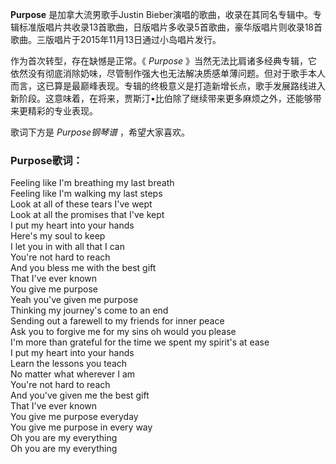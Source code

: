 

**Purpose** 是加拿大流男歌手Justin
Bieber演唱的歌曲，收录在其同名专辑中。专辑标准版唱片共收录13首歌曲，日版唱片多收录5首歌曲，豪华版唱片则收录18首歌曲。三版唱片于2015年11月13日通过小岛唱片发行。

作为首次转型，存在缺憾是正常。《 _Purpose_
》当然无法比肩诸多经典专辑，它依然没有彻底消除奶味，尽管制作强大也无法解决质感单薄问题。但对于歌手本人而言，这已算是最巅峰表现。专辑的终极意义是打造新增长点，歌手发展路线进入新阶段。这意味着，在将来，贾斯汀•比伯除了继续带来更多麻烦之外，还能够带来更精彩的专业表现。

歌词下方是 _Purpose钢琴谱_ ，希望大家喜欢。

### Purpose歌词：

Feeling like I'm breathing my last breath  
Feeling like I'm walking my last steps  
Look at all of these tears I've wept  
Look at all the promises that I've kept  
I put my heart into your hands  
Here's my soul to keep  
I let you in with all that I can  
You're not hard to reach  
And you bless me with the best gift  
That I've ever known  
You give me purpose  
Yeah you've given me purpose  
Thinking my journey's come to an end  
Sending out a farewell to my friends for inner peace  
Ask you to forgive me for my sins oh would you please  
I'm more than grateful for the time we spent my spirit's at ease  
I put my heart into your hands  
Learn the lessons you teach  
No matter what wherever I am  
You're not hard to reach  
And you've given me the best gift  
That I've ever known  
You give me purpose everyday  
You give me purpose in every way  
Oh you are my everything  
Oh you are my everything

